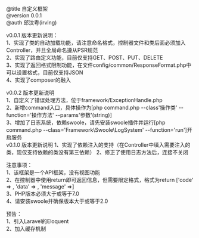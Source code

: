 @title 自定义框架  
@version 0.0.1  
@auth 邱汶粤(irving)  

v0.0.1 版本更新说明：  
1、实现了类的自动加载功能，请注意命名格式，控制器文件和类后面必须加入Controller，并且全局命名遵从PSR规范  
2、实现了路由定义功能，目前仅支持GET、POST、PUT、DELETE  
3、实现了返回格式限制功能，在文件config/common/ResponseFormat.php中可以设置格式，目前仅支持JSON  
4、实现了composer的融入  

v0.0.2 版本更新说明  
1、自定义了错误处理方法，位于framework/ExceptionHandle.php  
2、新增command入口，具体操作为[php command.php --class'操作类' --function='操作方法' --params'参数'(string)]  
3、增加了日志系统，依赖swoole，请先安装swoole插件并运行[php command.php --class='Framework\Swoole\LogSystem' --function='run']开启服务  
v0.1.0 版本更新说明
1、实现了依赖注入的支持（在Controller中填入需要注入的类，现仅支持依赖的类没有第三依赖）
2、修正了使用日志方法后，连接不关闭

注意事项：  
1、该框架是一个API框架，没有视图功能  
2、在控制器中使用return即可返回信息，但需要限定格式，格式为return ['code' => , 'data' => , 'message' =>]  
3、PHP版本必须大于或等于7.0  
4、请安装swoole并确保版本大于或等于2.0  

预告：  
1、引入Laravel的Eloquent  
2、加入缓存机制  
